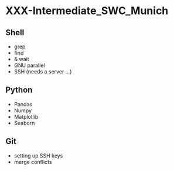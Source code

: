 # XXX-Intermediate_SWC_Munich


## Shell

- grep
- find
- & wait
- GNU parallel
- SSH (needs a server ...)

## Python

- Pandas
- Numpy 
- Matplotlib
- Seaborn

## Git

- setting up SSH keys
- merge conflicts
